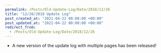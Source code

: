 ```yaml
---
permalink: /Posts/Old-Update-Log/Date/2018/12/26
title: "12/26/2018 Update Log"
post_created_at: "2021-04-22 00:00:00 +00:00"
post_updated_at: "2021-04-22 00:00:00 +00:00"
redirect_from:
  - /Posts/Old-Update-Log/Date/2018/12/26
---
```


* A new version of the update log with multiple pages has been released!